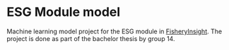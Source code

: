 # ESG Module model

Machine learning model project for the ESG module in
[FisheryInsight](https://ncmc.no/digitalisere-hel-fiskerin-ringen/). The project is done as part of
the bachelor thesis by group 14.
